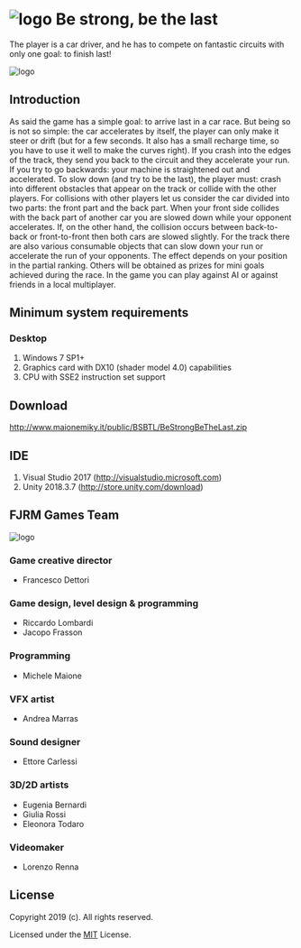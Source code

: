 # <img src="http://www.maionemiky.it/public/BSBTL/icon64.png" alt="logo" /> Be strong, be the last
The player is a car driver, and he has to compete on fantastic circuits with only one goal: to finish last!

<img src="http://www.maionemiky.it/public/BSBTL/Screen340.png" alt="logo" />

## Introduction
As said the game has a simple goal: to arrive last in a car race.
But being so is not so simple: the car accelerates by itself, the player can only make it steer or drift (but for a few seconds. It also has a small recharge time, so you have to use it well to make the curves right).
If you crash into the edges of the track, they send you back to the circuit and they accelerate your run. If you try to go backwards: your machine is straightened out and accelerated.
To slow down (and try to be the last), the player must: crash into different obstacles that appear on the track or collide with the other players.
For collisions with other players let us consider the car divided into two parts: the front part and the back part. When your front side collides with the back part of another car you are slowed down while your opponent accelerates.
If, on the other hand, the collision occurs between back-to-back or front-to-front then both cars are slowed slightly.
For the track there are also various consumable objects that can slow down your run or accelerate the run of your opponents. The effect depends on your position in the partial ranking.
Others will be obtained as prizes for mini goals achieved during the race.
In the game you can play against AI or against friends in a local multiplayer.


## Minimum system requirements

### Desktop
1. Windows 7 SP1+
2. Graphics card with DX10 (shader model 4.0) capabilities
3. CPU with SSE2 instruction set support

## Download
http://www.maionemiky.it/public/BSBTL/BeStrongBeTheLast.zip

## IDE
1. Visual Studio 2017 (http://visualstudio.microsoft.com)
2. Unity 2018.3.7 (http://store.unity.com/download)
 

## FJRM Games Team

<img src="http://www.maionemiky.it/public/BSBTL/FJRM320.png" alt="logo" />

### Game creative director
* Francesco Dettori

### Game design, level design & programming
* Riccardo Lombardi
* Jacopo Frasson

### Programming
* Michele Maione

### VFX artist
* Andrea Marras

### Sound designer
* Ettore Carlessi

### 3D/2D artists
* Eugenia Bernardi
* Giulia Rossi
* Eleonora Todaro

### Videomaker
* Lorenzo Renna


## License
Copyright 2019 (c). All rights reserved.

Licensed under the [MIT](LICENSE) License.
